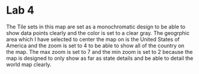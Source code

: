 # Lab 4
The Tile sets in this map are set as a monochromatic design to be able to show data points clearly and the color is set to a clear gray. The geogrphic area which I have selected to center the map on is the United States of America and the zoom is set to 4 to be able to show all of the country on the map. The max zoom is set to 7 and the min zoom is set to 2 because the map is designed to only show as far as state details and be able to detail the world map clearly.

